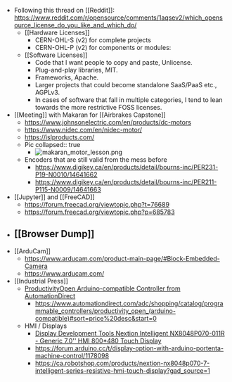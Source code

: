 - Following this thread on [[Reddit]]: https://www.reddit.com/r/opensource/comments/1aqsev2/which_opensource_license_do_you_like_and_which_do/
	- [[Hardware Licenses]]
		- CERN-OHL-S (v2) for complete projects
		- CERN-OHL-P (v2) for components or modules:
	- [[Software Licenses]]
		- Code that I want people to copy and paste, Unlicense.
		- Plug-and-play libraries, MIT.
		- Frameworks, Apache.
		- Larger projects that could become standalone SaaS/PaaS etc., AGPLv3.
		- In cases of software that fall in multiple categories, I tend to lean towards the more restrictive FOSS licenses.
- [[Meeting]] with Makaran for [[Airbrakes Capstone]]
	- https://www.johnsonelectric.com/en/products/dc-motors
	- https://www.nidec.com/en/nidec-motor/
	- https://islproducts.com/
	- Pic
	  collapsed:: true
		- ![makaran_motor_lesson.png](../assets/makaran_motor_lesson_1708039160563_0.png)
	- Encoders that are still valid from the mess before
		- https://www.digikey.ca/en/products/detail/bourns-inc/PER231-P19-N0010/14641662
		- https://www.digikey.ca/en/products/detail/bourns-inc/PER211-P115-N0009/14641663
- [[Jupyter]] and [[FreeCAD]]
	- https://forum.freecad.org/viewtopic.php?t=76689
	- https://forum.freecad.org/viewtopic.php?p=685783
- [[Browser Dump]]
	-
- [[ArduCam]]
	- https://www.arducam.com/product-main-page/#Block-Embedded-Camera
	- https://www.arducam.com/
- [[Industrial Press]]
	- [ProductivityOpen Arduino-compatible Controller from AutomationDirect](https://www.automationworld.com/products/control/product/21113968/automation-direct-automation-direct-controller)
		- https://www.automationdirect.com/adc/shopping/catalog/programmable_controllers/productivity_open_(arduino-compatible)#sort=price%20desc&start=0
	- HMI / Displays
		- [Display Development Tools Nextion Intelligent NX8048P070-011R - Generic 7.0'' HMI 800*480 Touch Display](https://www.mouser.ca/ProductDetail/Seeed-Studio/104990606?qs=wnTfsH77Xs5RtbVXSXYFnQ%3D%3D)
		- https://forum.arduino.cc/t/display-option-with-arduino-portenta-machine-control/1178098
		- https://ca.robotshop.com/products/nextion-nx8048p070-7-intelligent-series-resistive-hmi-touch-display?gad_source=1
